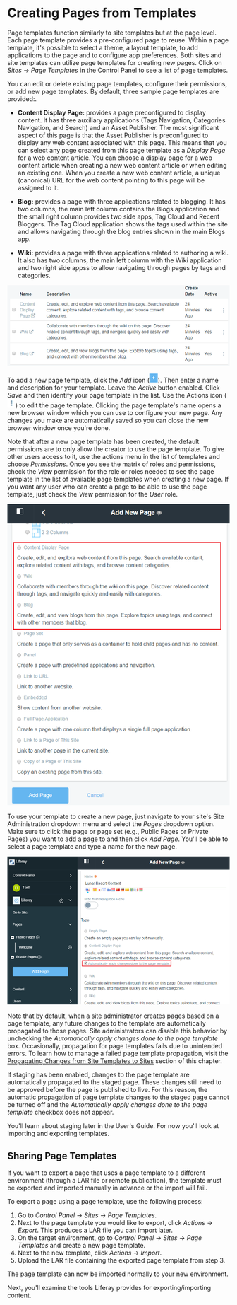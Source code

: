 # Creating Pages from Templates

Page templates function similarly to site templates but at the page level. Each
page template provides a pre-configured page to reuse. Within a page template,
it's possible to select a theme, a layout template, to add applications to the
page and to configure app preferences. Both sites and site templates can utilize
page templates for creating new pages. Click on *Sites* &rarr; *Page Templates*
in the Control Panel to see a list of page templates.

You can edit or delete existing page templates, configure their permissions, or
add new page templates. By default, three sample page templates are provided:.

- **Content Display Page:** provides a page preconfigured to display content. It
  has three auxiliary applications (Tags Navigation, Categories Navigation, and
  Search) and an Asset Publisher. The most significant aspect of this page is
  that the Asset Publisher is preconfigured to display any web content
  associated with this page. This means that you can select any page created
  from this page template as a *Display Page* for a web content article. You can
  choose a display page for a web content article when creating a new web
  content article or when editing an existing one. When you create a new web
  content article, a unique (canonical) URL for the web content pointing to this
  page will be assigned to it.

- **Blog:** provides a page with three applications related to blogging. It has
  two columns, the main left column contains the Blogs application and the small
  right column provides two side apps, Tag Cloud and Recent Bloggers. The Tag
  Cloud application shows the tags used within the site and allows navigating
  through the blog entries shown in the main Blogs app.

- **Wiki:** provides a page with three applications related to authoring a wiki.
  It also has two columns, the main left column with the Wiki application and
  two right side appss to allow navigating through pages by tags and categories.

![Figure 1: The Blog page template is already available for use along with the Content Display Page and Wiki page templates.](../../../images/default-page-templates.png)

To add a new page template, click the *Add* icon
(![Add Page Template](../../../images/icon-add.png)). Then enter a name and
description for your template. Leave the *Active* button enabled. Click *Save*
and then identify your page template in the list. Use the Actions icon
(![Actions](../../../images/icon-actions.png)) to edit the page template. Clicking
the page template's name opens a new browser window which you can use to
configure your new page. Any changes you make are automatically saved so you can
close the new browser window once you're done.

Note that after a new page template has been created, the default permissions are
to only allow the creator to use the page template. To give other users access
to it, use the actions menu in the list of templates and choose *Permissions*.
Once you see the matrix of roles and permissions, check the *View* permission
for the role or roles needed to see the page template in the list of available
page templates when creating a new page. If you want any user who can create a
page to be able to use the page template, just check the *View* permission for
the *User* role.

![Figure 2: When creating a new site page, you're given options for the page template and page type.](../../../images/selecting-page-template.png)

To use your template to create a new page, just navigate to your site's Site
Administration dropdown menu and select the *Pages* dropdown option. Make sure
to click the page or page set (e.g., Public Pages or Private Pages) you want to
add a page to and then click *Add Page*. You'll be able to select a page
template and type a name for the new page.

![Figure 3: You can choose whether or not to automatically apply page template changes to live pages.](../../../images/automatic-application-page-template-changes.png)

Note that by default, when a site administrator creates pages based on a page
template, any future changes to the template are automatically propagated to
those pages. Site administrators can disable this behavior by unchecking the
*Automatically apply changes done to the page template* box. Occasionally,
propagation for page templates fails due to unintended errors. To learn how to
manage a failed page template propagation, visit the [Propagating Changes from
Site Templates to Sites]() section of this chapter.

<!-- Add link for section above when available. -Cody -->

If staging has been enabled, changes to the page template are automatically
propagated to the staged page. These changes still need to be approved before
the page is published to live. For this reason, the automatic propagation of
page template changes to the staged page cannot be turned off and the
*Automatically apply changes done to the page template* checkbox does not
appear.

You'll learn about staging later in the User's Guide. For now you'll look at
importing and exporting templates.

## Sharing Page Templates

If you want to export a page that uses a page template to a different
environment (through a LAR file or remote publication), the template must be
exported and imported manually in advance or the import will fail.

To export a page using a page template, use the following process:

1. Go to *Control Panel* &rarr; *Sites* &rarr; *Page Templates*.
2. Next to the page template you would like to export, click *Actions* &rarr;
   *Export*. This produces a LAR file you can import later.
3. On the target environment, go to *Control Panel* &rarr; *Sites* &rarr; *Page
   Templates* and create a new page template.
4. Next to the new template, click *Actions* &rarr; *Import*.
5. Upload the LAR file containing the exported page template from step 3.

The page template can now be imported normally to your new environment.

Next, you'll examine the tools Liferay provides for exporting/importing content.
